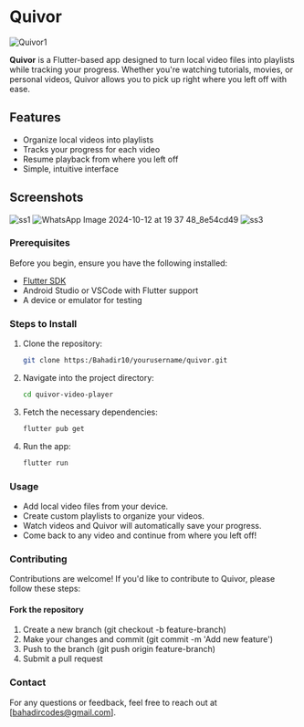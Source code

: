 # Quivor

![Quivor1](https://github.com/user-attachments/assets/549b34ed-acff-47bb-a12b-9471822b14c9)

**Quivor** is a Flutter-based app designed to turn local video files into playlists while tracking your progress. Whether you're watching tutorials, movies, or personal videos, Quivor allows you to pick up right where you left off with ease.

## Features

- Organize local videos into playlists
- Tracks your progress for each video
- Resume playback from where you left off
- Simple, intuitive interface

## Screenshots

![ss1](https://github.com/user-attachments/assets/d71f7b1e-cbfa-4cc9-b925-a8d138b8ad4e)
![WhatsApp Image 2024-10-12 at 19 37 48_8e54cd49](https://github.com/user-attachments/assets/8f62567f-125b-4aa5-92d6-3e6851d651b4)
![ss3](https://github.com/user-attachments/assets/8ad22599-396b-4047-87a5-df83c4f05f14)



### Prerequisites

Before you begin, ensure you have the following installed:

- [Flutter SDK](https://flutter.dev/docs/get-started/install)
- Android Studio or VSCode with Flutter support
- A device or emulator for testing

### Steps to Install

1. Clone the repository:

   ```bash
   git clone https:/Bahadir10/yourusername/quivor.git
   
2. Navigate into the project directory:

   ```bash
   cd quivor-video-player
   
3. Fetch the necessary dependencies:
   ```bash
   flutter pub get

4. Run the app:
    ```bash
   flutter run

### Usage
  - Add local video files from your device.
  - Create custom playlists to organize your videos.
  - Watch videos and Quivor will automatically save your progress.
  - Come back to any video and continue from where you left off!

### Contributing
  Contributions are welcome! If you'd like to contribute to Quivor, please follow these steps:

#### Fork the repository
  1. Create a new branch (git checkout -b feature-branch)
  2. Make your changes and commit (git commit -m 'Add new feature')
  3. Push to the branch (git push origin feature-branch)
  4. Submit a pull request

### Contact 
  For any questions or feedback, feel free to reach out at [bahadircodes@gmail.com].
  
